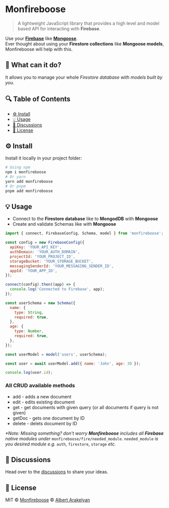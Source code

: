 # Monfireboose

> A lightweight JavaScript library that provides a high level and model based API for interacting with **Firebase**.

Use your [**Firebase**](https://firebase.google.com/) like [**Mongoose**](https://mongoosejs.com/). <br>
Ever thought about using your **Firestore collections** like **Mongoose models**, Monfireboose will help with this.

## 👀 What can it do?

It allows you to manage your whole _Firestore database with models built by you_.

## 🔍 Table of Contents

- [⚙️ Install](#️-install)
- [💡 Usage](#-usage)
- [💬 Discussions](#-discussions)
- [📄 License](#-license)

## ⚙️ Install

Install it locally in your project folder:

```bash
# Using npm
npm i monfireboose
# Or yarn
yarn add monfireboose
# Or pnpm
pnpm add monfireboose
```

## 💡 Usage

- Connect to the **Firestore database** like to **MongodDB** with **Mongoose**
- Create and validate Schemas like with **Mongoose**

```js
import { connect, FirebaseConfig, Schema, model } from 'monfireboose';

const config = new FirebaseConfig({
  apiKey: 'YOUR_API_KEY',
  authDomain: 'YOUR_AUTH_DOMAIN',
  projectId: 'YOUR_PROJECT_ID',
  storageBucket: 'YOUR_STORAGE_BUCKET',
  messagingSenderId: 'YOUR_MESSAGING_SENDER_ID',
  appId: 'YOUR_APP_ID',
});

connect(config).then((app) => {
  console.log('Connected to Firebase', app);
});

const userSchema = new Schema({
  name: {
    type: String,
    required: true,
  },
  age: {
    type: Number,
    required: true,
  },
});

const userModel = model('users', userSchema);

const user = await userModel.add({ name: 'John', age: 30 });

console.log(user.id);
```

### All CRUD available methods

- add - adds a new document
- edit - edits existing document
- get - get documents with given query (or all documents if query is not given)
- getDoc - gets one document by ID
- delete - delets document by ID

_\*Note: Missing something? don't worry **Monfireboose** includes all **Firebase** native modules under_ `monfireboose/fire/needed_module`. `needed_module` _is you desired module e.g._ `auth`, `firestore`, `storage` _etc._

## 💬 Discussions

Head over to the [discussions](https://github.com/monfireboose/monfireboose/discussions) to share your ideas.

## 📄 License

MIT © [Monfireboose](https://github.com/monfireboose) © [Albert Arakelyan](https://github.com/AlbertArakelyan)
